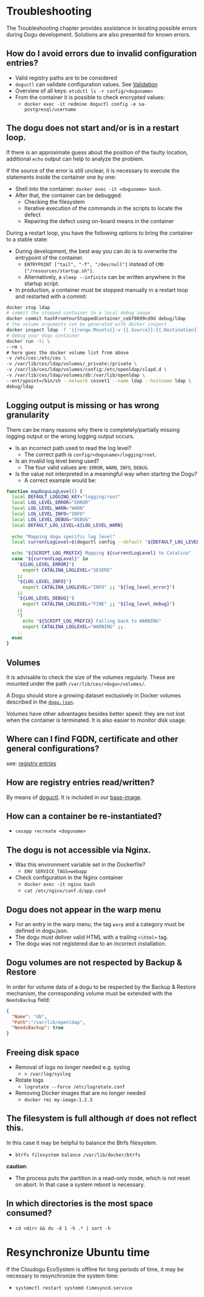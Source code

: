 # Troubleshooting

The Troubleshooting chapter provides assistance in locating possible errors during Dogu development.
Solutions are also presented for known errors.

## How do I avoid errors due to invalid configuration entries?

- Valid registry paths are to be considered
- `doguctl` can validate configuration values. See [Validation](relevant_functionalities_en.md#validation-and-default-values)
- Overview of all keys: `etcdctl ls -r config/<doguname>`
- From the container it is possible to check encrypted values:
    - `docker exec -it redmine doguctl config -e sa-postgresql/username`

## The dogu does not start and/or is in a restart loop.

If there is an approximate guess about the position of the faulty location, additional `echo` output can help to analyze the problem.

If the source of the error is still unclear, it is necessary to execute the statements inside the container one by one:
- Shell into the container: `docker exec -it <doguname> bash`.
- After that, the container can be debugged:
    - Checking the filesystem
    - Iterative execution of the commands in the scripts to locate the defect
    - Repairing the defect using on-board means in the container

During a restart loop, you have the following options to bring the container to a stable state:
- During development, the best way you can do is to overwrite the entrypoint of the container.
    - `ENTRYPOINT ["tail", "-f", "/dev/null"]` instead of `CMD ["/resources/startup.sh"]`.
    - Alternatively, a `sleep --infinite` can be written anywhere in the startup script.
- In production, a container must be stopped manually in a restart loop and restarted with a commit:
```bash
docker stop ldap
# commit the stopped container to a local debug image
docker commit hashFromYourStoppedContainer_cebf8699cd9d debug/ldap
# the volume arguments can be generated with docker inspect
docker inspect ldap -f '{{range.Mounts}}-v {{.Source}}:{{.Destination}} {{end}}'
# debug your dogu container
docker run -ti \
--rm \
# here goes the docker volume list from above
-v /etc/ces:/etc/ces \
-v /var/lib/ces/ldap/volumes/_private:/private \
-v /var/lib/ces/ldap/volumes/config:/etc/openldap/slapd.d \
-v /var/lib/ces/ldap/volumes/db:/var/lib/openldap \
--entrypoint=/bin/sh --network cesnet1 --name ldap --hostname ldap \
debug/ldap
```

## Logging output is missing or has wrong granularity

There can be many reasons why there is completely/partially missing logging output or the wrong logging output occurs.

- Is an incorrect path used to read the log level?
  - The correct path is `config/<doguname>/logging/root`.
- Is an invalid log level being used?
  - The four valid values are: `ERROR`, `WARN`, `INFO`, `DEBUG`.
- Is the value not interpreted in a meaningful way when starting the Dogu?
   - A correct example would be:
```bash
function mapDoguLogLevel() {
  local DEFAULT_LOGGING_KEY="logging/root"
  local LOG_LEVEL_ERROR="ERROR"
  local LOG_LEVEL_WARN="WARN"
  local LOG_LEVEL_INFO="INFO"
  local LOG_LEVEL_DEBUG="DEBUG"
  local DEFAULT_LOG_LEVEL=${LOG_LEVEL_WARN}
  
  echo "Mapping dogu specific log level"
  local currentLogLevel=$(doguctl config --default "${DEFAULT_LOG_LEVEL}" "${DEFAULT_LOGGING_KEY}")

  echo "${SCRIPT_LOG_PREFIX} Mapping ${currentLogLevel} to Catalina"
  case "${currentLogLevel}" in
    "${LOG_LEVEL_ERROR}")
      export CATALINA_LOGLEVEL="SEVERE"
    ;;
    "${LOG_LEVEL_INFO}")
      export CATALINA_LOGLEVEL="INFO" ;; "${log_level_error}")
    ;;
    "${LOG_LEVEL_DEBUG}")
      export CATALINA_LOGLEVEL="FINE" ;; "${log_level_debug}")
    ;;
    *)
      echo "${SCRIPT_LOG_PREFIX} Falling back to WARNING"
      export CATALINA_LOGLEVEL="WARNING" ;;.
    ;;
  esac
}
```

## Volumes

It is advisable to check the size of the volumes regularly.
These are mounted under the path `/var/lib/ces/<dogu>/volumes/`.

A Dogu should store a growing dataset exclusively in Docker volumes described in the [`dogu.json`](https://github.com/cloudogu/dogu-development-docs/blob/main/docs/core/compendium_en.md#volumes).

Volumes have other advantages besides better speed: they are not lost when the container is terminated. It is also easier to monitor disk usage.

## Where can I find FQDN, certificate and other general configurations?

see: [registry entries](relevant_functionalities_en.md#other-registry-entries)

## How are registry entries read/written?

By means of [doguctl](relevant_functionalities_en.md#usage-of-doguctl).
It is included in our [base-image](https://github.com/cloudogu/base).

## How can a container be re-instantiated?

- `cesapp recreate <doguname>`

## The dogu is not accessible via Nginx.

- Was this environment variable set in the Dockerfile?
    - `ENV SERVICE_TAGS=webapp`
- Check configuration in the Nginx container
    - `docker exec -it nginx bash`
    - `cat /etc/nginx/conf.d/app.conf`

## Dogu does not appear in the warp menu

- For an entry in the warp menu, the tag `warp` and a category must be defined in dogu.json.
- The dogu must deliver valid HTML with a trailing `<\html>` tag.
- The dogu was not registered due to an incorrect installation.

## Dogu volumes are not respected by Backup & Restore

In order for volume data of a dogu to be respected by the Backup & Restore mechanism, the corresponding volume must be extended with the `NeedsBackup` field:

```json
{
  "Name": "db",
  "Path":"/var/lib/openldap",
  "NeedsBackup": true
}
```

## Freeing disk space

- Removal of logs no longer needed e.g. syslog
  - `> /var/log/syslog`
- Rotate logs
  - `logrotate --force /etc/logrotate.conf`
- Removing Docker images that are no longer needed
  - `docker rmi my-image:1.2.3`

## The filesystem is full although `df` does not reflect this.

In this case it may be helpful to balance the Btrfs filesystem.

- `btrfs filesystem balance /var/lib/docker/btrfs`

**caution**:
- The process puts the partition in a read-only mode, which is not reset on abort.
In that case a system reboot is necessary.

## In which directories is the most space consumed?

- `cd <dir> && du -d 1 -h .* | sort -h`

# Resynchronize Ubuntu time

If the Cloudogu EcoSystem is offline for long periods of time, it may be necessary to resynchronize the system time:

- `systemctl restart systemd-timesyncd.service`